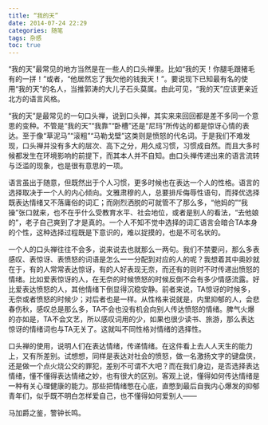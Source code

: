 ```yaml
---
title: “我的天”
date: 2014-07-24 22:29
categories: 随笔
tags: 杂感
toc: true
---
```

“我的天”最常见的地方当然是在一些人的口头禅里。比如“我的天！你腿毛跟猪毛有的一拼！”或者，“他居然忘了我欠他的钱我天！”。要说现下已知最有名的使用“我的天”的名人，当推郭涛的大儿子石头莫属。由此可见，“我的天”应该更亲近北方的语言风格。

“我的天”是最常见的一句口头禅，说到口头禅，其实来来回回都是差不多同一个意思的变种。不管是“我的天”“我靠”“卧槽”还是“尼玛”所传达的都是惊讶心情的表达。至于像“草泥马”“滚粗”“马勒戈壁”这类则是愤怒的代名词。于是我们不难发现，口头禅并没有多大的层次、高下之分，用久成习惯，习惯成自然。而且大多时候都发生在环境影响的前提下，而其本人并不自知。由口头禅传递出来的语言流转与泛滥的现象，也是很有意思的一项。

语言虽出于随意，但既然出于个人习惯，更多时候也在表达一个人的性格。语言的选择取决于一个人的内心倾向。文雅肃穆的人，总要排斥侮辱性语句，而择优选择既表达情绪又不落庸俗的词汇；而刚烈洒脱的可就管不了那么多，“他妈的”“我操”张口就来，也不在乎什么受教育水平、社会地位，或者是别人的看法，“去他娘的”，老子自己爽到了才是真的。一个人不知不觉中选择的词汇语言会暗合TA本身的个性，这种选择过程既是下意识的，难以捉摸的，也是不可名状的。

一个人的口头禅往往不会多，说来说去也就那么一两句。我们不禁要问，那么多表感叹、表惊讶、表愤怒的词语是怎么一一分配到对应的人的呢？我想着其中奥妙就在于，有的人常常表达惊讶，有的人好表现无奈，而还有的则时不时传递出愤怒的情绪。比如爱表惊讶的人，在无奈的时候愤怒的时候反倒不会有多少情感流露。好比爱表达愤怒的人，其他情绪下倒显得沉稳安静。前者来说，TA惊讶的时候多，无奈或者愤怒的时候少；对后者也是一样。从性格来说就是，内里抑郁的人，会悲春伤秋，感叹总是那么多，TA不会也没有机会向别人传达愤怒的情绪。脾气火爆的亦如是，TA不会文艺，所以感叹词用的少，如果也很少读书、旅游，那么表达惊讶的情绪词也与TA无关了。这就叫不同性格对情绪的选择性。

口头禅的使用，说明人们在表达情绪，传递情绪。在这件看上去人人天生的能力上，又有所差别。试想想，同样是表达对社会的愤怒，做一名激扬文字的键盘侠，还是做一个点火烧公交的罪犯，差别不可谓不大吧？而在我们身边，是否选择表达情绪，懂不懂得表达情绪之妙，也有很大的区别。客观上说，懂得如何传达情绪是一种有关心理健康的能力。那些把情绪憋在心底，直憋到最后自我内心爆发的抑郁青年们，似乎既不明白怎样爱自己，也不懂得如何爱别人——

马加爵之鉴，警钟长鸣。






